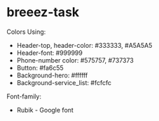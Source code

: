 # breeez-task

Colors Using: 
+ Header-top, header-color: #333333, #A5A5A5
+ Header-font: #999999
+ Phone-number color: #575757, #737373
+ Button: #fa6c55
+ Background-hero: #ffffff
+ Background-service_list: #fcfcfc

Font-family:
+ Rubik - Google font